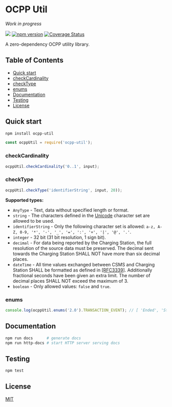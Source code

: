 # OCPP Util
*Work in progress*

![](https://github.com/romfrolov/ocpp-util/workflows/build/badge.svg) [![npm version](https://badge.fury.io/js/ocpp-util.svg)](https://badge.fury.io/js/ocpp-util) [![Coverage Status](https://coveralls.io/repos/github/romfrolov/ocpp-util/badge.svg?branch=master)](https://coveralls.io/github/romfrolov/ocpp-util?branch=master)

A zero-dependency OCPP utility library.

## Table of Contents

- [Quick start](#quick-start)
 - [checkCardinality](#checkcardinality)
 - [checkType](#checkType)
 - [enums](#enums)
- [Documentation](#documentation)
- [Testing](#testing)
- [License](#license)

## Quick start

```bash
npm install ocpp-util
```

```js
const ocppUtil = require('ocpp-util');
```

### checkCardinality

```js
ocppUtil.checkCardinality('0..1', input);
```

### checkType

```js
ocppUtil.checkType('identifierString', input, 20));
```

**Supported types:**
- `AnyType` - Text, data without specified length or format.
- `string` - The characters defined in the [Unicode](http://www.unicode.org/versions/Unicode10.0.0/) character set are allowed to be used.
- `identifierString` - Only the following character set is allowed: `a-z, A-Z, 0-9, '*', '-', '_', '=', ':', '+', '|', '@', '.'`.
- `integer` - 32 bit (31 bit resolution, 1 sign bit).
- `decimal` - For data being reported by the Charging Station, the full resolution of the source data must be
preserved. The decimal sent towards the Charging Station SHALL NOT have more than six
decimal places.
- `dateTime` - All time values exchanged between CSMS and Charging Station SHALL be formatted as
defined in [[RFC3339]](https://tools.ietf.org/html/rfc3339). Additionally fractional seconds have been given an extra limit. The
number of decimal places SHALL NOT exceed the maximum of 3.
- `boolean` - Only allowed values: `false` and `true`.

### enums

```js
console.log(ocppUtil.enums('2.0').TRANSACTION_EVENT); // [ 'Ended', 'Started', 'Updated' ]
```

## Documentation

```bash
npm run docs      # generate docs
npm run http-docs # start HTTP server serving docs
```

## Testing

```bash
npm test
```

## License

[MIT](./LICENSE)
